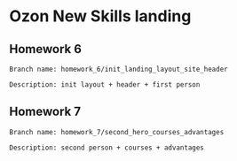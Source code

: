 # Ozon New Skills landing

## Homework 6

```
Branch name: homework_6/init_landing_layout_site_header

Description: init layout + header + first person
```

## Homework 7

```
Branch name: homework_7/second_hero_courses_advantages

Description: second person + courses + advantages
```
